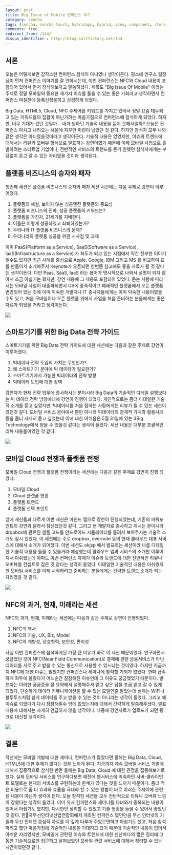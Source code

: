 ```yaml
---
layout: post
title: Big Issue of Mobile 컨퍼런스 후기
category: sencha
tags: [sencha, sencha touch, hybridapp, hybrid, view, component, store, list, dataview]
comments: true
redirect_from: /144/
disqus_identifier : http://blog.saltfactory.net/144
---
```


## 서론

오늘은 어떻게보면 갑작스런 컨퍼런스 참석이 아니였나 생각이든다. 평소에 연구소 팀장님이 먼저 컨퍼런스 이야기를 잘 안하시는데, 이번 컨퍼런스는 NFC와 Cloud 내용이 포함되어 있어서 먼저 참석해보자고 말씀하셨다. 제목도 "Big Issue Of Mobile" 이라는 주제로 정말 모바일의 중요한 세가지 이슈를 들을 수 있는 좋은 기회라고 생각하면서 컨퍼런스 며칠전에 등록신청을하고 상경하게 되었다.

Big Data, HTML5, Cloud, NFC 주제어를 키워드를 가지고 있어서 정말 요즘 대두되고 있는 키워드들의 집합이 아닌가하는 마음가짐으로 컨퍼런스에 참석하게 되었다. 하지만, 너무 기대가 컸던 것일까... 내가 원하던 기술적 내용을 듣지 못해서일까? 오늘은 컨퍼런스 마치고 내려오는 서울에 자꾸만 미련이 남았던 것 같다. 하지만 참석자 모두 나와 같은 생각은 아니였을것이라고 생각이든다. 기술적 내용은 없었지만, 이슈와 트랜드에 대해서는 리뷰와 오버뷰 형식으로 발표하는 강연이였기 때문에 이제 모바일 사업으로 출발하려는 스타트업 기업이나, 전반적인 서비스의 트랜드를 듣기 원했던 참석자에게는 부담없이 듣고 갈 수 있는 자리였을 것이라 생각된다.

<!--more-->

## 플랫폼 비즈니스의 승자와 패자

첫번째 세션은 플랫폼 비즈니스의 승자와 패자 세션 시간에는 다음 주제로 강연이 이루어졌다.
1. 플랫폼의 해설, 보이지 않는 성공엔진 플랫폼의 중요성
2. 플랫폼 비즈니스의 진화, 성공 플랫폼의 키워드는?
3. 플랫폼을 가진자, 21세기를 지배한다.
4. 이들은 어떻게 성공하였고 쇠퇴하였는가?
5. 우리나라 IT 플랫폼 비즈니스의 문제?
6. 우리나라의 플랫폼 성공을 위한 시사점 및 과제

이미 PaaS(Platform as a Service), SaaS(Software as a Service), IaaS(Infrastructure as a Service) 가 화두가 되고 있는 시점에서 약간 진부한 이야기일수도 있지만 최근 사례를 중심으로 Apple, Google, IBM 그리고 MS 를 비교하여 표를 만들어서 소개해주서 Keynote가 오픈되면 한번쯤 참고해도 좋을 자료가 될 것 같다는 생각이든다. 다만 Paas, SaaS, IaaS 라는 용어가 명시적으로 나와서 설명이 되지 않아서 조금 아쉽기는 했지만, 강연 내용에 그 내용도 포함되어 있었다. 듣는 사람에 따라서는 모바일 사업이 대중화되면서 OS에 종속적이고 폐쇄적인 플랫폼에서 오픈 플랫폼 변경되어 있는 것에 이미 익숙한 개발자나 IT 종사자들에게는 이미 익숙한 내용이였을 수도 있고, 처음 모바일이나 오픈 플랫폼 위에서 사업을 처음 준비하는 분들에게는 좋은 자료가 되었을 거라고 생각이든다.

![](http://asset.blog.hibrainapps.net/saltfactory/images/e50f05a4-7dcb-4b1d-98eb-641bacdefb5e)

## 스마트기기를 위한 Big Data 전략 가이드

스마트기기를 위한 Big Data 전략 가이드에 대한 세션에는 다음과 같은 주제로 강연이 이루어졌다.
1. 빅데이타 전략 도입의 가치는 무엇인가?
2. 왜 스마트기기 분야에 빅 데이타가 필요한가?
3. 스마트기기에서 가능한 빅데이타의 전략 방향
4. 빅데이터 도입에 대한 장벽

강연자가 현재 전략 업무에 종사하시는 분이시라 Big Data의 기술적인 디테일 설명보다는 빅 데이터 전략 방향에대해 강연이 진행이 되었다. 개인적으로는 좀더 디테일한 기술적 소개를 듣고 싶었지만, 빅데이터를 처음 접하는 사람에게는 리뷰가 될 수 있는 세션이였던것 같다. 모바일 서비스 분야에서 뿐만 아니라 빅데이터의 잠재적 가치와 활용사례 등을 좀더 자세히 듣고 싶었는데 이에 대한 아쉬움은 5월 31일에 있는 3Big Technology에서 얻을 수 있을것 같다는 생각이 들었다. 세션 내용은 대부분 포괄적인 리뷰 내용들이였던 것 같다.

![](http://asset.blog.hibrainapps.net/saltfactory/images/0f16d1a3-3a62-41f0-bdc2-ccef0ef5c998)  

## 모바일 Cloud 전쟁과 플랫폼 전쟁

모바일 Cloud 전쟁과 플랫폼 전쟁이라는 세션에는 다음과 같은 주제로 강연이 진행 되었다.
1. 모바일 Cloud
2. Cloud 플랫폼 현황
3. 플랫폼 트랜드
4. 플랫폼 선택 포인트

앞에 세션들과 다르게 이번 세션은 마인드 맵으로 강연이 진행되었는데, 기존의 파워포인트의 강연과 달라서 참신했던것 같다. 그리고 현 개발자로 종사하고 계시는 분이시라 dropbox에 관련된 샘플 코드를 안드로이드 시뮬레이터를 돌려서 보여주시는 기술적 소개도 잠시 있었다. 이 세션에는 주로 dropbox, evernote 등의 현재 클라우드 대표 서비스에 대해서 소개가 되어졌다. 이번 세션도 okjsp 에서 발표하는 세션이라 나름 디테일한 기술적 내용을 들을 수 있을거라 예상했는데 클라우드 앱과 서비스의 소개만 이루어 져서 아쉬웠는데 아마도 이번 컨퍼런스 자체가 이슈와 트랜드에 대한 전반적인 리뷰나 오버뷰를 컨셉트로 잡은 것 같다는 생각이 들었다. 디테일한 기술적인 내용은 아쉬웠지만 모바일 서비스를 이제 시작하려고 준비하는 분들에게는 간략한 트랜드 소개가 되는 자리였을 것 같다.

![](http://asset.blog.hibrainapps.net/saltfactory/images/e6a5aa88-da3f-4f24-9180-c4f6a5c48e0c)

## NFC의 과거, 현재, 미래라는 세션

NFC의 과거, 현재, 미래라는 세션에는 다음과 같은 주제로 강연이 진행되었다.
1. NFC의 역사
2. NFC의 기술, UX, Biz, Model
3. NFC의 개방성, 상호협력, 보안성, 편리성

사실 이번 컨퍼런스에 참석하게된 가장 큰 이유가 바로 이 세션 때문이였다. 연구하면서 궁금했던 것이 NFC(Near Field Communication)로 결제에 관한 금융서비스가 아닌 데이터를 서로 주고 받을 수 있는 통신으로 사용할 수 있느냐는 것이였다. 하지만 지금까지 NFC에 대한 이슈는 많았지만 컨퍼런스나 세미나에 참석할 기회가 없었다. 한때 급속하게 화두에 올랐다가 어느순간 잠잠해진 이슈인데 그 이유도 궁금했었기 때문이다. 발표자는 이러한 궁금증을 잘 요약해서 설명해주셔 얻고 싶은 답을 조금 얻고 갈 수 있게 되었다. 단순하게 데이터 커뮤니케이션을 할 수 있는 모델인줄 알았는데 실제는 WiFi나 블루투스처럼 쉽게 데이터를 주고 받을 수 있는 것이 아니라는 생각이 들었다. 그리고 왜 이슈로 되었다가 다시 잠잠해질수 밖에 없었는지에 대해서 간략하게 말씀해주셨다. 발표 내용에 대해서는 자세히 언급하지 않을 생각이다. 나중에 강연자료가 업로드가 되면 링크로 대신할 생각이다.

![](http://asset.blog.hibrainapps.net/saltfactory/images/ab9bf1ba-c7c5-4f07-b13d-ea7b11a490a6)

## 결론

작년에는 모바일 개발에 대한 세미나, 컨퍼런스가 많았다면 올해는 Big Data, Cloud, HTML5에 대한 주제가 많다는 것을 느끼게 된다. 지금까지 계속 모바일 서비스 개발에 대해서 집중적으로 참석한 반면 올해는 Big Data, Cloud 에 대한 관점을 집중해보기로 했다. 실제 모바일 서비스를 연구하다보면 예전에 웹서비스에 익숙하던 서버-클라이언트 모델로는 현재의 서비스를 구현하는데 한계가 있다는 것을 느끼기 때문이다. 좀더 적은 비용으로 좀 더 효과와 효율을 극대화 할 수 있는 방법이 바로 이러한 주제어에 관련된 내용이 아닌가 생각이 든다. 오늘 참석한 세션들 모두 전반적으로 리뷰나 오버뷰 느낌이 강했다는 생각이 들었다. 이미 유사 컨퍼런스와 세미나를 다녀와서 중복되는 내용이 있어서 아쉽기도 했지만, 다시한번 정리할 수 있었고 기술 현황을 들을 수 있어서 좋았던것 같다. 한국무선인터넷산업연합회에서 개최된 컨퍼런스 였던만큼 무선 인터넷의 기술과 무선 인터넷 중심적 자료를 더 깊게 다루어 주었으면하고 아쉽기도 했고, 처음 참석하려고 했던 마음가짐에 기술적인 내용을 기대하고 갔기 때문에 기술적인 내용이 없어서 아쉬운 자리였지만, 모바일에 관련된 이슈와 트랜드에 대한 센션마다의 짦은 정리에 그동안 기술적으로만 접근하고 살펴보았던 모바일 관련 서비스에 대해서 정리할 수 있는 시간이였던것 같다.

